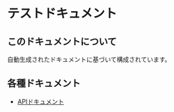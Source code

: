# テストドキュメント

このドキュメントについて
--------------------

自動生成されたドキュメントに基づいて構成されています。

各種ドキュメント
-------------

* [APIドキュメント](api)
